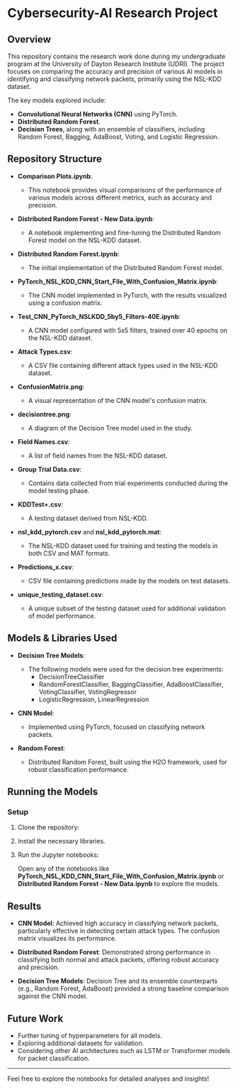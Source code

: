 # Cybersecurity-AI Research Project

## Overview

This repository contains the research work done during my undergraduate program at the University of Dayton Research Institute (UDRI). The project focuses on comparing the accuracy and precision of various AI models in identifying and classifying network packets, primarily using the NSL-KDD dataset. 

The key models explored include:
- **Convolutional Neural Networks (CNN)** using PyTorch.
- **Distributed Random Forest**.
- **Decision Trees**, along with an ensemble of classifiers, including Random Forest, Bagging, AdaBoost, Voting, and Logistic Regression.

## Repository Structure

- **Comparison Plots.ipynb**:
  - This notebook provides visual comparisons of the performance of various models across different metrics, such as accuracy and precision.

- **Distributed Random Forest - New Data.ipynb**:
  - A notebook implementing and fine-tuning the Distributed Random Forest model on the NSL-KDD dataset.

- **Distributed Random Forest.ipynb**:
  - The initial implementation of the Distributed Random Forest model.

- **PyTorch_NSL_KDD_CNN_Start_File_With_Confusion_Matrix.ipynb**:
  - The CNN model implemented in PyTorch, with the results visualized using a confusion matrix.

- **Test_CNN_PyTorch_NSLKDD_5by5_Filters-40E.ipynb**:
  - A CNN model configured with 5x5 filters, trained over 40 epochs on the NSL-KDD dataset.

- **Attack Types.csv**:
  - A CSV file containing different attack types used in the NSL-KDD dataset.

- **ConfusionMatrix.png**:
  - A visual representation of the CNN model's confusion matrix.

- **decisiontree.png**:
  - A diagram of the Decision Tree model used in the study.

- **Field Names.csv**:
  - A list of field names from the NSL-KDD dataset.

- **Group Trial Data.csv**:
  - Contains data collected from trial experiments conducted during the model testing phase.

- **KDDTest+.csv**:
  - A testing dataset derived from NSL-KDD.

- **nsl_kdd_pytorch.csv** and **nsl_kdd_pytorch.mat**:
  - The NSL-KDD dataset used for training and testing the models in both CSV and MAT formats.

- **Predictions_x.csv**:
  - CSV file containing predictions made by the models on test datasets.

- **unique_testing_dataset.csv**:
  - A unique subset of the testing dataset used for additional validation of model performance.

## Models & Libraries Used

- **Decision Tree Models**:
  - The following models were used for the decision tree experiments:
    - DecisionTreeClassifier
    - RandomForestClassifier, BaggingClassifier, AdaBoostClassifier, VotingClassifier, VotingRegressor
    - LogisticRegression, LinearRegression

- **CNN Model**:
  - Implemented using PyTorch, focused on classifying network packets.

- **Random Forest**:
  - Distributed Random Forest, built using the H2O framework, used for robust classification performance.

## Running the Models

### Setup

1. Clone the repository:

2. Install the necessary libraries.

3. Run the Jupyter notebooks:

   Open any of the notebooks like **PyTorch_NSL_KDD_CNN_Start_File_With_Confusion_Matrix.ipynb** or **Distributed Random Forest - New Data.ipynb** to explore the models.

## Results

- **CNN Model**: Achieved high accuracy in classifying network packets, particularly effective in detecting certain attack types. The confusion matrix visualizes its performance.
  
- **Distributed Random Forest**: Demonstrated strong performance in classifying both normal and attack packets, offering robust accuracy and precision.

- **Decision Tree Models**: Decision Tree and its ensemble counterparts (e.g., Random Forest, AdaBoost) provided a strong baseline comparison against the CNN model.

## Future Work

- Further tuning of hyperparameters for all models.
- Exploring additional datasets for validation.
- Considering other AI architectures such as LSTM or Transformer models for packet classification.

---

Feel free to explore the notebooks for detailed analyses and insights!
